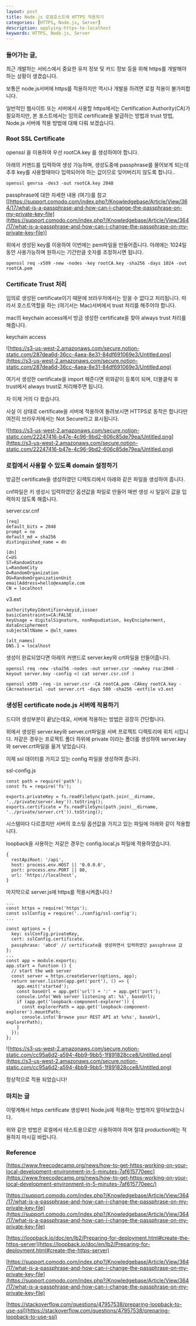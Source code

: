 ```yaml
---
layout: post
title: Node.js 로컬호스트에 HTTPS 적용하기
categories: [HTTPS, Node.js, Server]
description: applying-https-to-localhost
keywords: HTTPS, Node.js, Server
---
```


### 들어가는 글,

최근 개발하는 서비스에서 중요한 유저 정보 및 카드 정보 등을 위해 https를 개발해야 하는 상황이 생겼습니다.

보통은 node.js서버에 https를 적용하지만 역시나 개발을 하려면 로컬 적용이 불가피합니다.

일반적인 웹사이트 또는 서버에서 사용할 https에서는 Certification Authority(CA)가 필요하지만, 본 포스트에서는 임의로 certificate을 발급하는 방법과 trust 방법, Node.js 서버에 적용 방법에 대해 다뤄 보겠습니다.

### Root SSL Certificate

openssl 을 이용하여 우선 rootCA.key 를 생성하여야 합니다.

아래의 커맨드를 입력하여 생성 가능하며, 생성도중에 passphrase를 물어보게 되는데 추후 key를 사용할때마다 입력되어야 하는 값이므로 잊어버리지 않도록 합니다..

    openssl genrsa -des3 -out rootCA.key 2048

passphrase에 대한 자세한 내용 (여기)를 참고[[https://support.comodo.com/index.php?/Knowledgebase/Article/View/364/17/what-is-a-passphrase-and-how-can-i-change-the-passphrase-on-my-private-key-file](https://support.comodo.com/index.php?/Knowledgebase/Article/View/364/17/what-is-a-passphrase-and-how-can-i-change-the-passphrase-on-my-private-key-file)]

위에서 생성된 key를 이용하여 이번에는 pem파일을 만들어줍니다. 아래에는 1024일동안 사용가능하며 원하시는 기간만큼 숫자를 조정하시면 됩니다.

    openssl req -x509 -new -nodes -key rootCA.key -sha256 -days 1024 -out rootCA.pem

### Certificate Trust 처리

임의로 생성된 certificate이기 때문에 브라우저에서는 믿을 수 없다고 처리됩니다. 따라서 호스트역할을 하는 (여기서는 Mac)서버에서 trust 처리를 해주어야 합니다.

mac의 keychain access에서 방금 생성한 certificate을 찾아 always trust 처리를 해줍니다.

keychain access

![https://s3-us-west-2.amazonaws.com/secure.notion-static.com/287dea6d-36cc-4aea-8e31-84df691069e3/Untitled.png](https://s3-us-west-2.amazonaws.com/secure.notion-static.com/287dea6d-36cc-4aea-8e31-84df691069e3/Untitled.png)

여기서 생성한 certificate을 import 해준다면 위와같이 등록이 되며, 더블클릭 후 trust에서 always trust로 처리해주면 됩니다.

자 이제 거의 다 왔습니다.

사실 이 상태로 certificate을 서버에 적용하여 돌려보시면 HTTPS로 동작은 합니다만 여전히 브라우저에서는 Not Secure라고 표시됩니다.

![https://s3-us-west-2.amazonaws.com/secure.notion-static.com/22247416-b47e-4c96-9bd2-606c85de79ea/Untitled.png](https://s3-us-west-2.amazonaws.com/secure.notion-static.com/22247416-b47e-4c96-9bd2-606c85de79ea/Untitled.png)

### 로컬에서 사용할 수 있도록 domain 설정하기

방금전 certificate을 생성하였던 디렉토리에서 아래와 같은 파일을 생성하여 줍니다.

cnf파일은 키 생성시 입력하였던 옵션값을 파일로 만들어 매번 생성 시 일일이 값을 입력하지 않도록 해줍니다.

server.csr.cnf

    [req]
    default_bits = 2048
    prompt = no
    default_md = sha256
    distinguished_name = dn

    [dn]
    C=US
    ST=RandomState
    L=RandomCity
    O=RandomOrganization
    OU=RandomOrganizationUnit
    emailAddress=hello@example.com
    CN = localhost

v3.ext

    authorityKeyIdentifier=keyid,issuer
    basicConstraints=CA:FALSE
    keyUsage = digitalSignature, nonRepudiation, keyEncipherment, dataEncipherment
    subjectAltName = @alt_names

    [alt_names]
    DNS.1 = localhost

생성이 완료되었다면 아래의 커맨드로 server.key와 crt파일을 만들어줍니다.

    openssl req -new -sha256 -nodes -out server.csr -newkey rsa:2048 -keyout server.key -config <( cat server.csr.cnf )

    openssl x509 -req -in server.csr -CA rootCA.pem -CAkey rootCA.key -CAcreateserial -out server.crt -days 500 -sha256 -extfile v3.ext

### 생성된 certificate node.js 서버에 적용하기

드디어 생성부분이 끝났는데요, 서버에 적용하는 방법은 굉장히 간단합니다.

위에서 생성된 server.key와 server.crt파일을 서버 프로젝트 디렉토리에 위치 시킵니다. 저같은 경우는 프로젝트 폴더 하위에 private 이라는 폴더를 생성하여 server.key와 server.crt파일을 옮겨 넣었습니다.

이제 ssl 데이터를 가지고 있는 config 파일을 생성하여 줍니다.

ssl-config.js

    const path = require('path');
    const fs = require('fs');

    exports.privateKey = fs.readFileSync(path.join(__dirname, '../private/server.key')).toString();
    exports.certificate = fs.readFileSync(path.join(__dirname, '../private/server.crt')).toString();

시스템마다 다르겠지만 서버의 호스팅 옵션값을 가지고 있는 파일에 아래와 같이 적용합니다.

loopback을 사용하는 저같은 경우는 config.local.js 파일에 적용하였습니다.

    {
      restApiRoot: '/api',
      host: process.env.HOST || '0.0.0.0',
      port: process.env.PORT || 80,
      url: 'https://localhost',
    }

마지막으로 server.js에 https를 적용시켜줍니다.!

    ...
    const https = require('https');
    const sslConfig = require('../config/ssl-config');
    ...

    const options = {
      key: sslConfig.privateKey,
      cert: sslConfig.certificate,
      passphrase: 'abcd' // certificate을 생성하면서 입력하였던 passphrase 값
    };
    ...
    const app = module.exports;
    app.start = function () {
      // start the web server
      const server = https.createServer(options, app);
      return server.listen(app.get('port'), () => {
        app.emit('started');
        const baseUrl = app.get('url') + ':' + app.get('port');
        console.info('Web server listening at: %s', baseUrl);
        if (app.get('loopback-component-explorer')) {
          const explorerPath = app.get('loopback-component-explorer').mountPath;
          console.info('Browse your REST API at %s%s', baseUrl, explorerPath);
        }
      });
    };

![https://s3-us-west-2.amazonaws.com/secure.notion-static.com/cc95a6d2-a594-4bb9-9bb5-1f891828cce8/Untitled.png](https://s3-us-west-2.amazonaws.com/secure.notion-static.com/cc95a6d2-a594-4bb9-9bb5-1f891828cce8/Untitled.png)

정상적으로 적용 되었습니다!

### 마치는 글

이렇게해서 https certificate 생성부터 Node.js에 적용하는 방법까지 알아보았습니다.

위와 같은 방법은 로컬에서 테스트용으로만 사용하여야 하며 절대 production에는 적용하지 마시길 바랍니다.

### Reference

[https://www.freecodecamp.org/news/how-to-get-https-working-on-your-local-development-environment-in-5-minutes-7af615770eec](https://www.freecodecamp.org/news/how-to-get-https-working-on-your-local-development-environment-in-5-minutes-7af615770eec/)

[https://support.comodo.com/index.php?/Knowledgebase/Article/View/364/17/what-is-a-passphrase-and-how-can-i-change-the-passphrase-on-my-private-key-file](https://support.comodo.com/index.php?/Knowledgebase/Article/View/364/17/what-is-a-passphrase-and-how-can-i-change-the-passphrase-on-my-private-key-file)

[https://loopback.io/doc/en/lb2/Preparing-for-deployment.html#create-the-https-server](https://loopback.io/doc/en/lb2/Preparing-for-deployment.html#create-the-https-server)

[https://support.comodo.com/index.php?/Knowledgebase/Article/View/364/17/what-is-a-passphrase-and-how-can-i-change-the-passphrase-on-my-private-key-file](https://support.comodo.com/index.php?/Knowledgebase/Article/View/364/17/what-is-a-passphrase-and-how-can-i-change-the-passphrase-on-my-private-key-file)

[https://stackoverflow.com/questions/47957538/preparing-loopback-to-use-ssl](https://stackoverflow.com/questions/47957538/preparing-loopback-to-use-ssl)
